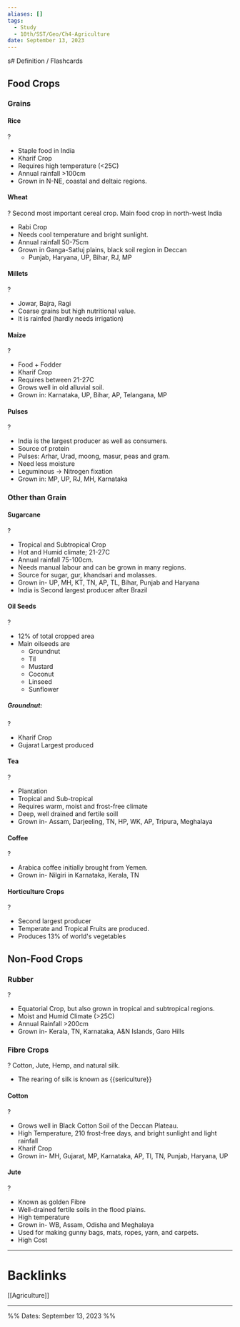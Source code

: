 ```yaml
---
aliases: []
tags:
  - Study
  - 10th/SST/Geo/Ch4-Agriculture
date: September 13, 2023
---
```

s# Definition / Flashcards
## Food Crops
### Grains

#### Rice
?
- Staple food in India
- Kharif Crop
- Requires high temperature (<25C)
- Annual rainfall >100cm
- Grown in N-NE, coastal and deltaic regions.
<!--SR:!2024-03-07,3,200-->

#### Wheat
?
Second most important cereal crop. Main food crop in north-west India
- Rabi Crop
- Needs cool temperature and bright sunlight.
- Annual rainfall 50-75cm
- Grown in Ganga-Satluj plains, black soil region in Deccan
	- Punjab, Haryana, UP, Bihar, RJ, MP
<!--SR:!2024-03-08,3,220-->

#### Millets
?
- Jowar, Bajra, Ragi
- Coarse grains but high nutritional value.
- It is rainfed (hardly needs irrigation)
<!--SR:!2024-10-19,236,264-->

#### Maize
?
- Food + Fodder
- Kharif Crop
- Requires between 21-27C
- Grows well in old alluvial soil.
- Grown in: Karnataka, UP, Bihar, AP, Telangana, MP
<!--SR:!2024-03-16,46,182-->

#### Pulses
?
- India is the largest producer as well as consumers.
- Source of protein
- Pulses: Arhar, Urad, moong, masur, peas and gram.
- Need less moisture
- Leguminous -> Nitrogen fixation
- Grown in: MP, UP, RJ, MH, Karnataka
<!--SR:!2024-03-29,40,162-->

### Other than Grain

#### Sugarcane
?
- Tropical and Subtropical Crop
- Hot and Humid climate; 21-27C
- Annual rainfall 75-100cm.
- Needs manual labour and can be grown in many regions.
- Source for sugar, gur, khandsari and molasses.
- Grown in- UP, MH, KT, TN, AP, TL, Bihar, Punjab and Haryana
- India is Second largest producer after Brazil
<!--SR:!2024-04-12,43,210-->

#### Oil Seeds
?
- 12% of total cropped area
- Main oilseeds are
	- Groundnut
	- Til
	- Mustard
	- Coconut
	- Linseed
	- Sunflower
<!--SR:!2024-03-31,53,222-->

##### Groundnut:
?
- Kharif Crop
- Gujarat Largest produced
<!--SR:!2024-07-01,141,260-->

#### Tea
?
- Plantation
- Tropical and Sub-tropical
- Requires warm, moist and frost-free climate
- Deep, well drained and fertile soill
- Grown in- Assam, Darjeeling, TN, HP, WK, AP, Tripura, Meghalaya
<!--SR:!2024-03-10,34,182-->

#### Coffee
?
- Arabica coffee initially brought from Yemen.
- Grown in- Nilgiri in Karnataka, Kerala, TN
<!--SR:!2024-03-11,28,223-->

#### Horticulture Crops
?
- Second largest producer
- Temperate and Tropical Fruits are produced.
- Produces 13% of world's vegetables
<!--SR:!2024-04-20,65,200-->

## Non-Food Crops

### Rubber
?
- Equatorial Crop, but also grown in tropical and subtropical regions.
- Moist and Humid Climate (>25C)
- Annual Rainfall >200cm
- Grown in- Kerala, TN, Karnataka, A&N Islands, Garo Hills
<!--SR:!2024-03-28,37,202-->

### Fibre Crops
?
Cotton, Jute, Hemp, and natural silk.
- The rearing of silk is known as {{sericulture}}
<!--SR:!2024-04-19,108,262-->

#### Cotton
?
- Grows well in Black Cotton Soil of the Deccan Plateau.
- High Temperature, 210 frost-free days, and bright sunlight and light rainfall
- Kharif Crop
- Grown in- MH, Gujarat, MP, Karnataka, AP, Tl, TN, Punjab, Haryana, UP
<!--SR:!2024-04-01,56,202-->

#### Jute
?
- Known as golden Fibre
- Well-drained fertile soils in the flood plains.
- High temperature
- Grown in- WB, Assam, Odisha and Meghalaya
- Used for making gunny bags, mats, ropes, yarn, and carpets.
- High Cost
<!--SR:!2024-04-18,103,242-->


---
# Backlinks
[[Agriculture]]

---

%%
Dates: September 13, 2023
%%